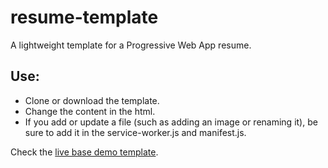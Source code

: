 # resume-template
A lightweight template for a Progressive Web App resume.

## Use:
* Clone or download the template.
* Change the content in the html.
* If you add or update a file (such as adding an image or renaming it), be sure to add it in the service-worker.js and manifest.js.

Check the [live base demo template](https://jgarmendia.github.io/resume-template/ "resume-template - link").
